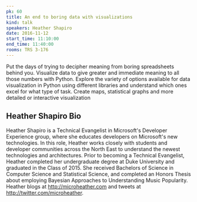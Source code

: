 ```yaml
---
pk: 60
title: An end to boring data with visualizations
kind: talk
speakers: Heather Shapiro
date: 2016-11-12
start_time: 11:10:00
end_time: 11:40:00
rooms: TRS 3-176
---
```


Put the days of trying to decipher meaning from boring spreadsheets behind you. Visualize data to give greater and immediate meaning to all those numbers with Python. Explore the variety of options available for data visualization in Python using different libraries and understand which ones excel for what type of task. Create maps, statistical graphs and more detailed or interactive visualization

## Heather Shapiro Bio

Heather Shapiro is a Technical Evangelist in Microsoft's Developer Experience group, where she educates developers on Microsoft's new technologies. In this role, Heather works closely with students and developer communities across the North East to understand the newest technologies and architectures. Prior to becoming a Technical Evangelist, Heather completed her undergraduate degree at Duke University and graduated in the Class of 2015. She received Bachelors of Science in Computer Science and Statistical Science, and completed an Honors Thesis about employing Bayesian Approaches to Understanding Music Popularity. Heather blogs at http://microheather.com and tweets at http://twitter.com/microheather.
